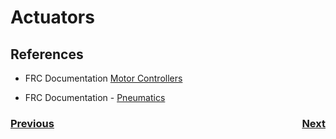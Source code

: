 # Actuators

## References

- FRC Documentation [Motor Controllers](https://docs.wpilib.org/en/latest/docs/software/hardware-apis/motors/index.html)

- FRC Documentation - [Pneumatics](https://docs.wpilib.org/en/latest/docs/software/hardware-apis/pneumatics/pneumatics.html)

<h3><span style="float:left">
<a href="sensors">Previous</a></span>
<span style="float:right">
<a href="networking">Next</a></span></h3>